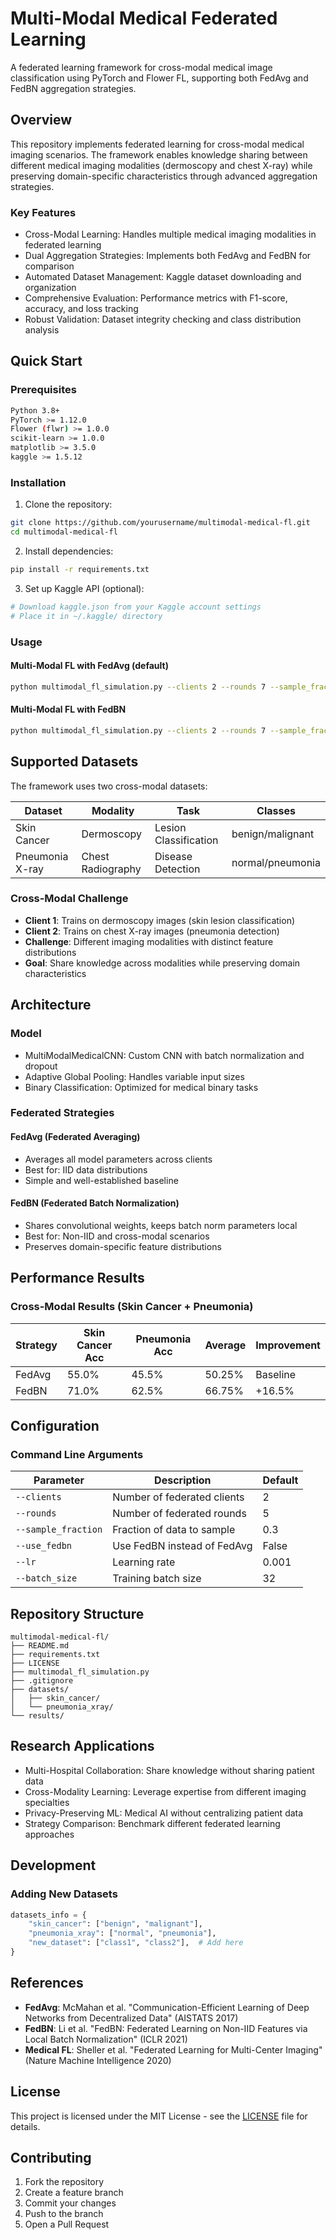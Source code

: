 # Multi-Modal Medical Federated Learning

A federated learning framework for cross-modal medical image classification using PyTorch and Flower FL, supporting both FedAvg and FedBN aggregation strategies.

## Overview

This repository implements federated learning for cross-modal medical imaging scenarios. The framework enables knowledge sharing between different medical imaging modalities (dermoscopy and chest X-ray) while preserving domain-specific characteristics through advanced aggregation strategies.

### Key Features

- Cross-Modal Learning: Handles multiple medical imaging modalities in federated learning
- Dual Aggregation Strategies: Implements both FedAvg and FedBN for comparison
- Automated Dataset Management: Kaggle dataset downloading and organization
- Comprehensive Evaluation: Performance metrics with F1-score, accuracy, and loss tracking
- Robust Validation: Dataset integrity checking and class distribution analysis

## Quick Start

### Prerequisites

```bash
Python 3.8+
PyTorch >= 1.12.0
Flower (flwr) >= 1.0.0
scikit-learn >= 1.0.0
matplotlib >= 3.5.0
kaggle >= 1.5.12
```

### Installation

1. Clone the repository:
```bash
git clone https://github.com/yourusername/multimodal-medical-fl.git
cd multimodal-medical-fl
```

2. Install dependencies:
```bash
pip install -r requirements.txt
```

3. Set up Kaggle API (optional):
```bash
# Download kaggle.json from your Kaggle account settings
# Place it in ~/.kaggle/ directory
```

### Usage

#### Multi-Modal FL with FedAvg (default)
```bash
python multimodal_fl_simulation.py --clients 2 --rounds 7 --sample_fraction 0.5
```

#### Multi-Modal FL with FedBN
```bash
python multimodal_fl_simulation.py --clients 2 --rounds 7 --sample_fraction 0.5 --use_fedbn
```

## Supported Datasets

The framework uses two cross-modal datasets:

| Dataset | Modality | Task | Classes |
|---------|----------|------|---------|
| Skin Cancer | Dermoscopy | Lesion Classification | benign/malignant |
| Pneumonia X-ray | Chest Radiography | Disease Detection | normal/pneumonia |

### Cross-Modal Challenge

- **Client 1**: Trains on dermoscopy images (skin lesion classification)
- **Client 2**: Trains on chest X-ray images (pneumonia detection)
- **Challenge**: Different imaging modalities with distinct feature distributions
- **Goal**: Share knowledge across modalities while preserving domain characteristics

## Architecture

### Model
- MultiModalMedicalCNN: Custom CNN with batch normalization and dropout
- Adaptive Global Pooling: Handles variable input sizes
- Binary Classification: Optimized for medical binary tasks

### Federated Strategies

#### FedAvg (Federated Averaging)
- Averages all model parameters across clients
- Best for: IID data distributions
- Simple and well-established baseline

#### FedBN (Federated Batch Normalization)
- Shares convolutional weights, keeps batch norm parameters local
- Best for: Non-IID and cross-modal scenarios
- Preserves domain-specific feature distributions

## Performance Results

### Cross-Modal Results (Skin Cancer + Pneumonia)

| Strategy | Skin Cancer Acc | Pneumonia Acc | Average | Improvement |
|----------|----------------|---------------|---------|-------------|
| FedAvg | 55.0% | 45.5% | 50.25% | Baseline |
| FedBN | 71.0% | 62.5% | 66.75% | +16.5% |

## Configuration

### Command Line Arguments

| Parameter | Description | Default |
|-----------|-------------|---------|
| `--clients` | Number of federated clients | 2 |
| `--rounds` | Number of federated rounds | 5 |
| `--sample_fraction` | Fraction of data to sample | 0.3 |
| `--use_fedbn` | Use FedBN instead of FedAvg | False |
| `--lr` | Learning rate | 0.001 |
| `--batch_size` | Training batch size | 32 |

## Repository Structure

```
multimodal-medical-fl/
├── README.md
├── requirements.txt
├── LICENSE
├── multimodal_fl_simulation.py
├── .gitignore
├── datasets/
│   ├── skin_cancer/
│   └── pneumonia_xray/
└── results/
```

## Research Applications

- Multi-Hospital Collaboration: Share knowledge without sharing patient data
- Cross-Modality Learning: Leverage expertise from different imaging specialties
- Privacy-Preserving ML: Medical AI without centralizing patient data
- Strategy Comparison: Benchmark different federated learning approaches

## Development

### Adding New Datasets

```python
datasets_info = {
    "skin_cancer": ["benign", "malignant"],
    "pneumonia_xray": ["normal", "pneumonia"],
    "new_dataset": ["class1", "class2"],  # Add here
}
```

## References

- **FedAvg**: McMahan et al. "Communication-Efficient Learning of Deep Networks from Decentralized Data" (AISTATS 2017)
- **FedBN**: Li et al. "FedBN: Federated Learning on Non-IID Features via Local Batch Normalization" (ICLR 2021)
- **Medical FL**: Sheller et al. "Federated Learning for Multi-Center Imaging" (Nature Machine Intelligence 2020)

## License

This project is licensed under the MIT License - see the [LICENSE](LICENSE) file for details.

## Contributing

1. Fork the repository
2. Create a feature branch
3. Commit your changes
4. Push to the branch
5. Open a Pull Request

